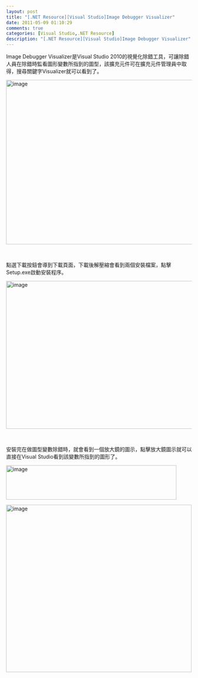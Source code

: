 ```yaml
---
layout: post
title: "[.NET Resource][Visual Studio]Image Debugger Visualizer"
date: 2011-05-09 01:10:29
comments: true
categories: [Visual Studio,.NET Resource]
description: "[.NET Resource][Visual Studio]Image Debugger Visualizer"
---
```

<p>
	Image Debugger Visualizer是Visual Studio 2010的視覺化除錯工具，可讓除錯人員在除錯時監看圖形變數所指到的圖型，該擴充元件可在擴充元件管理員中取得，搜尋關鍵字Visualizer就可以看到了。</p>
<p>
	<img alt="image" border="0" height="446" src="\images\posts\24575\image_thumb.png" style="border-bottom: 0px; border-left: 0px; border-top: 0px; border-right: 0px" width="644" /></p>
<p>
	 </p>
<p>
	點選下載按鈕會導到下載頁面，下載後解壓縮會看到兩個安裝檔案，點擊Setup.exe啟動安裝程序。</p>
<p>
	<img alt="image" border="0" height="401" src="\images\posts\24575\image_thumb_1.png" style="border-bottom: 0px; border-left: 0px; border-top: 0px; border-right: 0px" width="506" /></p>
<p>
	 </p>
<p>
	安裝完在做圖型變數除錯時，就會看到一個放大鏡的圖示，點擊放大鏡圖示就可以直接在Visual Studio看到該變數所指到的圖形了。</p>
<p>
	<img alt="image" border="0" height="93" src="\images\posts\24575\image_thumb_2.png" style="border-bottom: 0px; border-left: 0px; border-top: 0px; border-right: 0px" width="462" /></p>
<p>
	<img alt="image" border="0" height="454" src="\images\posts\24575\image_thumb_3.png" style="border-bottom: 0px; border-left: 0px; border-top: 0px; border-right: 0px" width="503" /></p>
